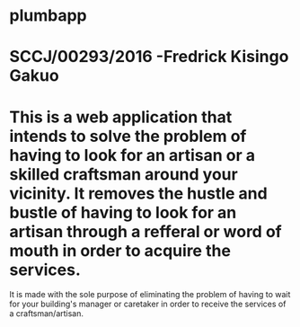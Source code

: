 # plumbapp

SCCJ/00293/2016 -Fredrick Kisingo Gakuo
=======
This is a web application that intends to solve the problem of having to look for an artisan or a skilled craftsman around your vicinity. It removes the hustle and bustle of having to look for an artisan through a refferal or word of mouth in order to acquire the services.
=======
It is made with the sole purpose of eliminating the problem of having to wait for your building's manager or caretaker in order to receive the services of a craftsman/artisan.


